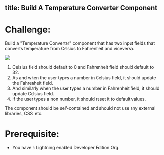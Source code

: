 title: Build A Temperature Converter Component
---

# Challenge:
Build a "Temperature Converter" component that has two input fields that converts temperature from Celsius to Fahrenheit and viceversa.

<img src="/auratutorials/images/aura-mini-hacks-temp-converter-component.png" />


1. Celsius field should default to 0 and Fahrenheit field should default to 32. 
2. As and when the user types a number in Celsius field, it should update the Fahrenheit field.
3. And similarly when the user types a number in Fahrenheit field, it should update Celsius field.
4. If the user types a non number, it should reset it to default values.

The component should be self-contained and should not use any external libraries, CSS, etc.



# Prerequisite:
* You have a Lightning enabled Developer Edition Org.